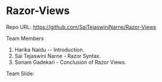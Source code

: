 # Razor-Views
Repo URL: https://github.com/SaiTejaswiniNarne/Razor-Views

Team Members 

1. Harika Naidu -- Introduction.
2. Sai Tejaswini Narne - Razor Syntax.
3. Sonam Gadekari - Conclusion of Razor Views.

Team Slide:
